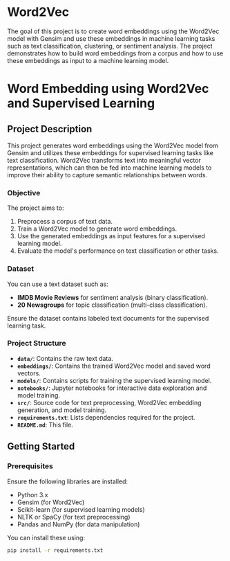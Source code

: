 # Word2Vec
The goal of this project is to create word embeddings using the Word2Vec model with Gensim and use these embeddings in machine learning tasks such as text classification, clustering, or sentiment analysis. The project demonstrates how to build word embeddings from a corpus and how to use these embeddings as input to a machine learning model.
# Word Embedding using Word2Vec and Supervised Learning

## Project Description

This project generates word embeddings using the Word2Vec model from Gensim and utilizes these embeddings for supervised learning tasks like text classification. Word2Vec transforms text into meaningful vector representations, which can then be fed into machine learning models to improve their ability to capture semantic relationships between words.

### Objective

The project aims to:
1. Preprocess a corpus of text data.
2. Train a Word2Vec model to generate word embeddings.
3. Use the generated embeddings as input features for a supervised learning model.
4. Evaluate the model's performance on text classification or other tasks.

### Dataset

You can use a text dataset such as:
- **IMDB Movie Reviews** for sentiment analysis (binary classification).
- **20 Newsgroups** for topic classification (multi-class classification).

Ensure the dataset contains labeled text documents for the supervised learning task.

### Project Structure

- **`data/`**: Contains the raw text data.
- **`embeddings/`**: Contains the trained Word2Vec model and saved word vectors.
- **`models/`**: Contains scripts for training the supervised learning model.
- **`notebooks/`**: Jupyter notebooks for interactive data exploration and model training.
- **`src/`**: Source code for text preprocessing, Word2Vec embedding generation, and model training.
- **`requirements.txt`**: Lists dependencies required for the project.
- **`README.md`**: This file.

## Getting Started

### Prerequisites

Ensure the following libraries are installed:

- Python 3.x
- Gensim (for Word2Vec)
- Scikit-learn (for supervised learning models)
- NLTK or SpaCy (for text preprocessing)
- Pandas and NumPy (for data manipulation)

You can install these using:

```bash
pip install -r requirements.txt
